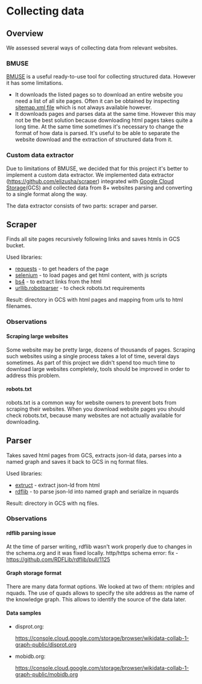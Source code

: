 # Collecting data

## Overview

We assessed several ways of collecting data from relevant websites.

### BMUSE

[BMUSE](https://github.com/HW-SWeL/BMUSE) is a useful ready-to-use tool for collecting structured data.
However it has some limitations.
- It downloads the listed pages so to download an entire website you need a list of all site pages. Often it can be obtained by inspecting [sitemap.xml file](https://developers.google.com/search/docs/advanced/sitemaps/overview) which is not always available however.
- It downloads pages and parses data at the same time. However this may not be the best solution because downloading html pages takes quite a long time. At the same time sometimes it's necessary to change the format of how data is parsed. It's useful to be able to separate the website download and the extraction of structured data from it.

### Custom data extractor

Due to limitations of BMUSE, we decided that for this project it's better to implement a custom data extractor.
We implemented data extractor (https://github.com/elizusha/scraper) integrated with [Google Cloud Storage](https://cloud.google.com/storage)(GCS) and collected data from 8+ websites parsing and converting to a single format along the way.

The data extractor consists of two parts: scraper and parser.

## Scraper

Finds all site pages recursively following links and saves htmls in GCS bucket.

Used libraries:

* [requests](https://requests.readthedocs.io/en/master/api/#requests) - to get headers of the page
* [selenium](https://selenium-python.readthedocs.io) - to load pages and get html content, with js scripts
* [bs4](https://www.crummy.com/software/BeautifulSoup/bs4/doc) - to extract links from the html
* [urllib.robotparser](https://docs.python.org/3/library/urllib.robotparser.html) - to check robots.txt requirements

Result: directory in GCS with html pages and mapping from urls to html filenames.


### Observations

#### Scraping large websites

Some website may be pretty large, dozens of thousands of pages. Scraping such websites using a single process takes a lot of time, several days sometimes. As part of this project we didn't spend too much time to download large websites completely, tools should be improved in order to address this problem.

#### robots.txt

robots.txt is a common way for website owners to prevent bots from scraping their websites. When you download website pages you should check robots.txt, because many websites are not actually available for downloading.

## Parser

Takes saved html pages from GCS, extracts json-ld data, parses into a named graph and saves it back to GCS in nq format files.

Used libraries:

* [extruct](https://github.com/scrapinghub/extruct) - extract json-ld from html
* [rdflib](https://rdflib.readthedocs.io/en/stable/index.html) - to parse json-ld into named graph and serialize in nquards

Result: directory in GCS with nq files.

### Observations

#### rdflib parsing issue

At the time of parser writing, rdflib wasn't work properly due to changes in the schema.org and it was fixed locally.
http/https schema error: fix - https://github.com/RDFLib/rdflib/pull/1125

#### Graph storage format

There are many data format options. We looked at two of them: ntriples and nquads.
The use of quads allows to specify the site address as the name of the knowledge graph. This allows to identify the source of the data later.

#### Data samples

* disprot.org:

    https://console.cloud.google.com/storage/browser/wikidata-collab-1-graph-public/disprot.org

* mobidb.org:

    https://console.cloud.google.com/storage/browser/wikidata-collab-1-graph-public/mobidb.org
